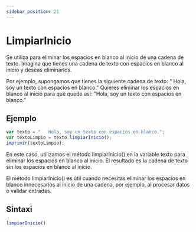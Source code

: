 ```yaml
---
sidebar_position: 21
---
```


# LimpiarInicio
Se utiliza para eliminar los espacios en blanco al inicio de una cadena de texto. Imagina que tienes una cadena de texto con espacios en blanco al inicio y deseas eliminarlos.

Por ejemplo, supongamos que tienes la siguiente cadena de texto: " Hola, soy un texto con espacios en blanco." Quieres eliminar los espacios en blanco al inicio para que quede así: "Hola, soy un texto con espacios en blanco."

## Ejemplo

```js title="limpiarInicio.dummy"
var texto = "   Hola, soy un texto con espacios en blanco.";
var textoLimpio = texto.limpiarInicio();
imprimir(textoLimpio);
```
En este caso, utilizamos el método limpiarInicio() en la variable texto para eliminar los espacios en blanco al inicio. El resultado es la cadena de texto sin los espacios en blanco al inicio.

El método limpiarInicio() es útil cuando necesitas eliminar los espacios en blanco innecesarios al inicio de una cadena, por ejemplo, al procesar datos o validar entradas.

## Sintaxi

```js
limpiarInicio()
```